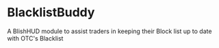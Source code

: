 # BlacklistBuddy
A BlishHUD module to assist traders in keeping their Block list up to date with OTC's Blacklist

